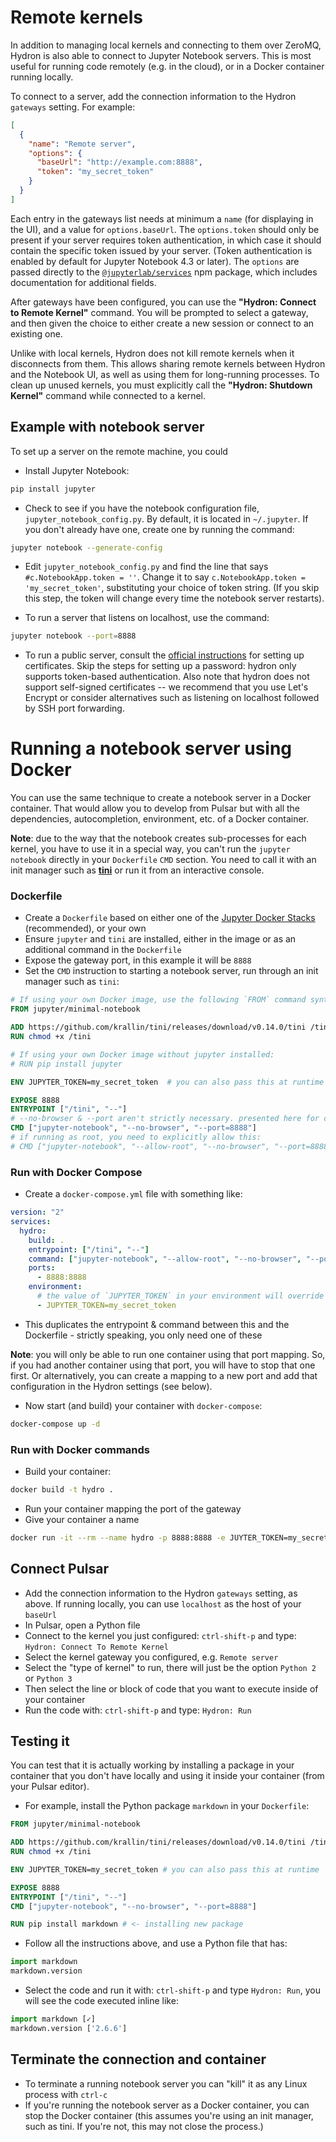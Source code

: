 # Remote kernels

In addition to managing local kernels and connecting to them over ZeroMQ, Hydron is also able to connect to Jupyter Notebook servers. This is most useful for running code remotely (e.g. in the cloud), or in a Docker container running locally.

To connect to a server, add the connection information to the Hydron `gateways` setting. For example:

```json
[
  {
    "name": "Remote server",
    "options": {
      "baseUrl": "http://example.com:8888",
      "token": "my_secret_token"
    }
  }
]
```

Each entry in the gateways list needs at minimum a `name` (for displaying in the UI), and a value for `options.baseUrl`. The `options.token` should only be present if your server requires token authentication, in which case it should contain the specific token issued by your server. (Token authentication is enabled by default for Jupyter Notebook 4.3 or later). The `options` are passed directly to the [`@jupyterlab/services`](https://github.com/jupyterlab/services) npm package, which includes documentation for additional fields.

After gateways have been configured, you can use the **"Hydron: Connect to Remote Kernel"** command. You will be prompted to select a gateway, and then given the choice to either create a new session or connect to an existing one.

Unlike with local kernels, Hydron does not kill remote kernels when it disconnects from them. This allows sharing remote kernels between Hydron and the Notebook UI, as well as using them for long-running processes. To clean up unused kernels, you must explicitly call the **"Hydron: Shutdown Kernel"** command while connected to a kernel.

## Example with notebook server

To set up a server on the remote machine, you could

- Install Jupyter Notebook:

```bash
pip install jupyter
```

- Check to see if you have the notebook configuration file, `jupyter_notebook_config.py`. By default, it is located in `~/.jupyter`. If you don't already have one, create one by running the command:

```bash
jupyter notebook --generate-config
```

- Edit `jupyter_notebook_config.py` and find the line that says `#c.NotebookApp.token = ''`. Change it to say `c.NotebookApp.token = 'my_secret_token'`, substituting your choice of token string. (If you skip this step, the token will change every time the notebook server restarts).

- To run a server that listens on localhost, use the command:

```bash
jupyter notebook --port=8888
```

- To run a public server, consult the [official instructions](http://jupyter-notebook.readthedocs.io/en/latest/public_server.html) for setting up certificates. Skip the steps for setting up a password: hydron only supports token-based authentication. Also note that hydron does not support self-signed certificates -- we recommend that you use Let's Encrypt or consider alternatives such as listening on localhost followed by SSH port forwarding.

# Running a notebook server using Docker

You can use the same technique to create a notebook server in a Docker container. That would allow you to develop from Pulsar but with all the dependencies, autocompletion, environment, etc. of a Docker container.

**Note**: due to the way that the notebook creates sub-processes for each kernel, you have to use it in a special way, you can't run the `jupyter notebook` directly in your `Dockerfile` `CMD` section. You need to call it with an init manager such as [**tini**](https://github.com/krallin/tini) or run it from an interactive console.

### Dockerfile

- Create a `Dockerfile` based on either one of the [Jupyter Docker Stacks](https://github.com/jupyter/docker-stacks) (recommended), or your own
- Ensure `jupyter` and `tini` are installed, either in the image or as an additional command in the `Dockerfile`
- Expose the gateway port, in this example it will be `8888`
- Set the `CMD` instruction to starting a notebook server, run through an init manager such as `tini`:

```Dockerfile
# If using your own Docker image, use the following `FROM` command syntax substituting your image name
FROM jupyter/minimal-notebook

ADD https://github.com/krallin/tini/releases/download/v0.14.0/tini /tini
RUN chmod +x /tini

# If using your own Docker image without jupyter installed:
# RUN pip install jupyter

ENV JUPYTER_TOKEN=my_secret_token  # you can also pass this at runtime

EXPOSE 8888
ENTRYPOINT ["/tini", "--"]
# --no-browser & --port aren't strictly necessary. presented here for clarity
CMD ["jupyter-notebook", "--no-browser", "--port=8888"]
# if running as root, you need to explicitly allow this:
# CMD ["jupyter-notebook", "--allow-root", "--no-browser", "--port=8888"]

```

### Run with Docker Compose

- Create a `docker-compose.yml` file with something like:

```yml
version: "2"
services:
  hydro:
    build: .
    entrypoint: ["/tini", "--"]
    command: ["jupyter-notebook", "--allow-root", "--no-browser", "--port=8888"]
    ports:
      - 8888:8888
    environment:
      # the value of `JUPYTER_TOKEN` in your environment will override `my_secret_token`
      - JUPYTER_TOKEN=my_secret_token
```

- This duplicates the entrypoint & command between this and the Dockerfile - strictly speaking, you only need one of these

**Note**: you will only be able to run one container using that port mapping. So, if you had another container using that port, you will have to stop that one first. Or alternatively, you can create a mapping to a new port and add that configuration in the Hydron settings (see below).

- Now start (and build) your container with `docker-compose`:

```bash
docker-compose up -d
```

### Run with Docker commands

- Build your container:

```bash
docker build -t hydro .
```

- Run your container mapping the port of the gateway
- Give your container a name

```bash
docker run -it --rm --name hydro -p 8888:8888 -e JUYTER_TOKEN=my_secret_token hydro
```

## Connect Pulsar

- Add the connection information to the Hydron `gateways` setting, as above. If running locally, you can use `localhost` as the host of your `baseUrl`
- In Pulsar, open a Python file
- Connect to the kernel you just configured: `ctrl-shift-p` and type: `Hydron: Connect To Remote Kernel`
- Select the kernel gateway you configured, e.g. `Remote server`
- Select the "type of kernel" to run, there will just be the option `Python 2` or `Python 3`
- Then select the line or block of code that you want to execute inside of your container
- Run the code with: `ctrl-shift-p` and type: `Hydron: Run`

## Testing it

You can test that it is actually working by installing a package in your container that you don't have locally and using it inside your container (from your Pulsar editor).

- For example, install the Python package `markdown` in your `Dockerfile`:

```Dockerfile
FROM jupyter/minimal-notebook

ADD https://github.com/krallin/tini/releases/download/v0.14.0/tini /tini
RUN chmod +x /tini

ENV JUPYTER_TOKEN=my_secret_token # you can also pass this at runtime

EXPOSE 8888
ENTRYPOINT ["/tini", "--"]
CMD ["jupyter-notebook", "--no-browser", "--port=8888"]

RUN pip install markdown # <- installing new package
```

- Follow all the instructions above, and use a Python file that has:

```python
import markdown
markdown.version
```

- Select the code and run it with: `ctrl-shift-p` and type `Hydron: Run`, you will see the code executed inline like:

```python
import markdown [✓]
markdown.version ['2.6.6']
```

## Terminate the connection and container

- To terminate a running notebook server you can "kill" it as any Linux process with `ctrl-c`
- If you're running the notebook server as a Docker container, you can stop the Docker container (this assumes you're using an init manager, such as tini. If you're not, this may not close the process.)

